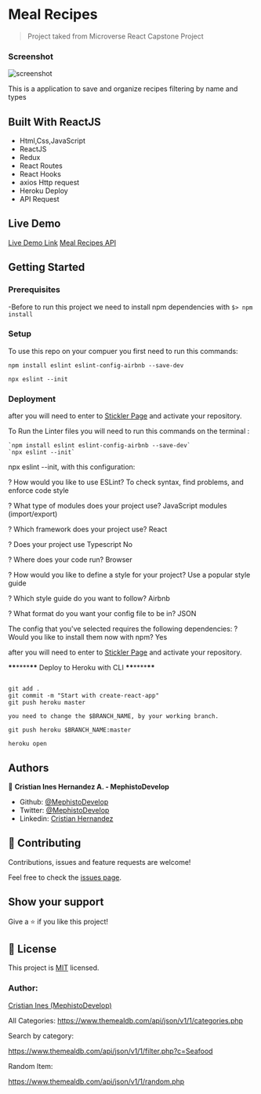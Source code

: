 # Meal Recipes

> Project taked from Microverse React Capstone Project

### Screenshot

![screenshot](./)

This is a application to save and organize recipes filtering by name and types

## Built With ReactJS

- Html,Css,JavaScript
- ReactJS
- Redux
- React Routes
- React Hooks
- axios Http request
- Heroku Deploy
- API Request

## Live Demo

[Live Demo Link]()
[Meal Recipes API](https://www.themealdb.com/api.php)

## Getting Started

### Prerequisites

-Before to run this project we need to install npm dependencies with
```$> npm install```

### Setup

To use this repo on your compuer you first need to run this commands:

```
npm install eslint eslint-config-airbnb --save-dev

npx eslint --init

```

### Deployment

after you will need to enter to [Stickler Page](https://stickler-ci.com/) and activate your repository.

To Run the Linter files you will need to run this commands on the terminal :

```
`npm install eslint eslint-config-airbnb --save-dev`
`npx eslint --init`
```

npx eslint --init, with this configuration:

? How would you like to use ESLint? To check syntax, find problems, and enforce code style

? What type of modules does your project use? JavaScript modules (import/export)

? Which framework does your project use? React

? Does your project use Typescript No

? Where does your code run? Browser

? How would you like to define a style for your project? Use a popular style guide

? Which style guide do you want to follow? Airbnb

? What format do you want your config file to be in? JSON

The config that you've selected requires the following dependencies: ? Would you like to install them now with npm? Yes

after you will need to enter to [Stickler Page](https://stickler-ci.com/) and activate your repository.

**\*\***\*\*\*\***\*\*** Deploy to Heroku with CLI **\*\***\*\*\*\***\*\***

```

git add .
git commit -m "Start with create-react-app"
git push heroku master

you need to change the $BRANCH_NAME, by your working branch.

git push heroku $BRANCH_NAME:master

heroku open

```

## Authors

👤 **Cristian Ines Hernandez A. - MephistoDevelop**

- Github: [@MephistoDevelop](https://github.com/MephistoDevelop)
- Twitter: [@MephistoDevelop](https://twitter.com/MephistoDevelop)
- Linkedin: [Cristian Hernandez](https://www.linkedin.com/in/cristian-hernandez1992/)

## 🤝 Contributing

Contributions, issues and feature requests are welcome!

Feel free to check the [issues page](issues/).

## Show your support

Give a ⭐️ if you like this project!

## 📝 License

This project is [MIT](lic.url) licensed.

### Author:

[Cristian Ines (MephistoDevelop)](https://github.com/MephistoDevelop)


All Categories:
https://www.themealdb.com/api/json/v1/1/categories.php

Search by category:

https://www.themealdb.com/api/json/v1/1/filter.php?c=Seafood

Random Item:

  https://www.themealdb.com/api/json/v1/1/random.php